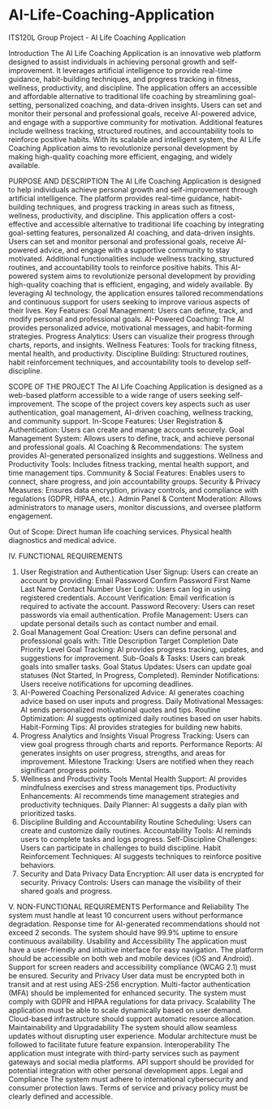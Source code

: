 # AI-Life-Coaching-Application
ITS120L Group Project - AI Life Coaching Application


Introduction
The AI Life Coaching Application is an innovative web platform designed to assist individuals in achieving personal growth and self-improvement. It leverages artificial intelligence to provide real-time guidance, habit-building techniques, and progress tracking in fitness, wellness, productivity, and discipline.
The application offers an accessible and affordable alternative to traditional life coaching by streamlining goal-setting, personalized coaching, and data-driven insights. Users can set and monitor their personal and professional goals, receive AI-powered advice, and engage with a supportive community for motivation. Additional features include wellness tracking, structured routines, and accountability tools to reinforce positive habits.
With its scalable and intelligent system, the AI Life Coaching Application aims to revolutionize personal development by making high-quality coaching more efficient, engaging, and widely available.

PURPOSE AND DESCRIPTION
The AI Life Coaching Application is designed to help individuals achieve personal growth and self-improvement through artificial intelligence. The platform provides real-time guidance, habit-building techniques, and progress tracking in areas such as fitness, wellness, productivity, and discipline.
This application offers a cost-effective and accessible alternative to traditional life coaching by integrating goal-setting features, personalized AI coaching, and data-driven insights. Users can set and monitor personal and professional goals, receive AI-powered advice, and engage with a supportive community to stay motivated. Additional functionalities include wellness tracking, structured routines, and accountability tools to reinforce positive habits.
This AI-powered system aims to revolutionize personal development by providing high-quality coaching that is efficient, engaging, and widely available. By leveraging AI technology, the application ensures tailored recommendations and continuous support for users seeking to improve various aspects of their lives.
Key Features:
Goal Management: Users can define, track, and modify personal and professional goals.
AI-Powered Coaching: The AI provides personalized advice, motivational messages, and habit-forming strategies.
Progress Analytics: Users can visualize their progress through charts, reports, and insights.
Wellness Features: Tools for tracking fitness, mental health, and productivity.
Discipline Building: Structured routines, habit reinforcement techniques, and accountability tools to develop self-discipline.

SCOPE OF THE PROJECT
The AI Life Coaching Application is designed as a web-based platform accessible to a wide range of users seeking self-improvement. The scope of the project covers key aspects such as user authentication, goal management, AI-driven coaching, wellness tracking, and community support.
In-Scope Features:
User Registration & Authentication: Users can create and manage accounts securely.
Goal Management System: Allows users to define, track, and achieve personal and professional goals.
AI Coaching & Recommendations: The system provides AI-generated personalized insights and suggestions.
Wellness and Productivity Tools: Includes fitness tracking, mental health support, and time management tips.
Community & Social Features: Enables users to connect, share progress, and join accountability groups.
Security & Privacy Measures: Ensures data encryption, privacy controls, and compliance with regulations (GDPR, HIPAA, etc.).
Admin Panel & Content Moderation: Allows administrators to manage users, monitor discussions, and oversee platform engagement.


Out of Scope:
Direct human life coaching services.
Physical health diagnostics and medical advice.

IV. FUNCTIONAL REQUIREMENTS
1. User Registration and Authentication
User Signup: Users can create an account by providing:
Email
Password
Confirm Password
First Name
Last Name
Contact Number
User Login: Users can log in using registered credentials.
Account Verification: Email verification is required to activate the account.
Password Recovery: Users can reset passwords via email authentication.
Profile Management: Users can update personal details such as contact number and email.
2. Goal Management
Goal Creation: Users can define personal and professional goals with:
Title
Description
Target Completion Date
Priority Level
Goal Tracking: AI provides progress tracking, updates, and suggestions for improvement.
Sub-Goals & Tasks: Users can break goals into smaller tasks.
Goal Status Updates: Users can update goal statuses (Not Started, In Progress, Completed).
Reminder Notifications: Users receive notifications for upcoming deadlines.
3. AI-Powered Coaching
Personalized Advice: AI generates coaching advice based on user inputs and progress.
Daily Motivational Messages: AI sends personalized motivational quotes and tips.
Routine Optimization: AI suggests optimized daily routines based on user habits.
Habit-Forming Tips: AI provides strategies for building new habits.
4. Progress Analytics and Insights
Visual Progress Tracking: Users can view goal progress through charts and reports.
Performance Reports: AI generates insights on user progress, strengths, and areas for improvement.
Milestone Tracking: Users are notified when they reach significant progress points.
6. Wellness and Productivity Tools
Mental Health Support: AI provides mindfulness exercises and stress management tips.
Productivity Enhancements: AI recommends time management strategies and productivity techniques.
Daily Planner: AI suggests a daily plan with prioritized tasks.
7. Discipline Building and Accountability
Routine Scheduling: Users can create and customize daily routines.
Accountability Tools: AI reminds users to complete tasks and logs progress.
Self-Discipline Challenges: Users can participate in challenges to build discipline.
Habit Reinforcement Techniques: AI suggests techniques to reinforce positive behaviors.
8. Security and Data Privacy
Data Encryption: All user data is encrypted for security.
Privacy Controls: Users can manage the visibility of their shared goals and progress.

V. NON-FUNCTIONAL REQUIREMENTS
Performance and Reliability
The system must handle at least 10 concurrent users without performance degradation.
Response time for AI-generated recommendations should not exceed 2 seconds.
The system should have 99.9% uptime to ensure continuous availability.
Usability and Accessibility
The application must have a user-friendly and intuitive interface for easy navigation.
The platform should be accessible on both web and mobile devices (iOS and Android).
Support for screen readers and accessibility compliance (WCAG 2.1) must be ensured.
Security and Privacy
User data must be encrypted both in transit and at rest using AES-256 encryption.
Multi-factor authentication (MFA) should be implemented for enhanced security.
The system must comply with GDPR and HIPAA regulations for data privacy.
Scalability
The application must be able to scale dynamically based on user demand.
Cloud-based infrastructure should support automatic resource allocation.
Maintainability and Upgradability
The system should allow seamless updates without disrupting user experience.
Modular architecture must be followed to facilitate future feature expansion.
Interoperability
The application must integrate with third-party services such as payment gateways and social media platforms.
API support should be provided for potential integration with other personal development apps.
Legal and Compliance
The system must adhere to international cybersecurity and consumer protection laws.
Terms of service and privacy policy must be clearly defined and accessible.
